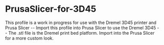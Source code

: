 # PrusaSlicer-for-3D45
This profile is a work in progress for use with the Dremel 3D45 printer and Prusa Slicer
-- Import this profile into Prusa Slicer to use the Dremel 3D45
-- The .stl file is the Dremel print bed platform. Import into the Prusa Slicer for a more custom look.

